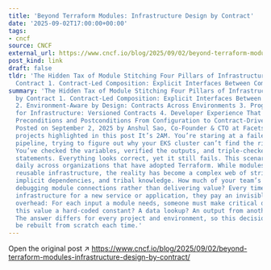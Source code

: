 ```yaml
---
title: 'Beyond Terraform Modules: Infrastructure Design by Contract'
date: '2025-09-02T17:00:00+00:00'
tags:
- cncf
source: CNCF
external_url: https://www.cncf.io/blog/2025/09/02/beyond-terraform-modules-infrastructure-design-by-contract/
post_kind: link
draft: false
tldr: 'The Hidden Tax of Module Stitching Four Pillars of Infrastructure Design by
  Contract 1. Contract-Led Composition: Explicit Interfaces Between Components 2.'
summary: 'The Hidden Tax of Module Stitching Four Pillars of Infrastructure Design
  by Contract 1. Contract-Led Composition: Explicit Interfaces Between Components
  2. Environment-Aware by Design: Contracts Across Environments 3. Progressive Rollouts
  for Infrastructure: Versioned Contracts 4. Developer Experience That Preserves Governance:
  Preconditions and Postconditions From Configuration to Contract-Driven Infrastructure
  Posted on September 2, 2025 by Anshul Sao, Co-Founder & CTO at Facets. cloud CNCF
  projects highlighted in this post It’s 2AM. You’re staring at a failed deployment
  pipeline, trying to figure out why your EKS cluster can’t find the right subnets.
  You’ve checked the variables, verified the outputs, and triple-checked your depends_on
  statements. Everything looks correct, yet it still fails. This scenario plays out
  daily across organizations that have adopted Terraform. While modules promised composable,
  reusable infrastructure, the reality has become a complex web of string-matching,
  implicit dependencies, and tribal knowledge. How much of your team’s time is spent
  debugging module connections rather than delivering value? Every time a team provisions
  infrastructure for a new service or application, they pay an invisible tax in cognitive
  overhead: For each input a module needs, someone must make critical decisions: Is
  this value a hard-coded constant? A data lookup? An output from another module?
  The answer differs for every project and environment, so this decision tree must
  be rebuilt from scratch each time.'
---
```

Open the original post ↗ https://www.cncf.io/blog/2025/09/02/beyond-terraform-modules-infrastructure-design-by-contract/
